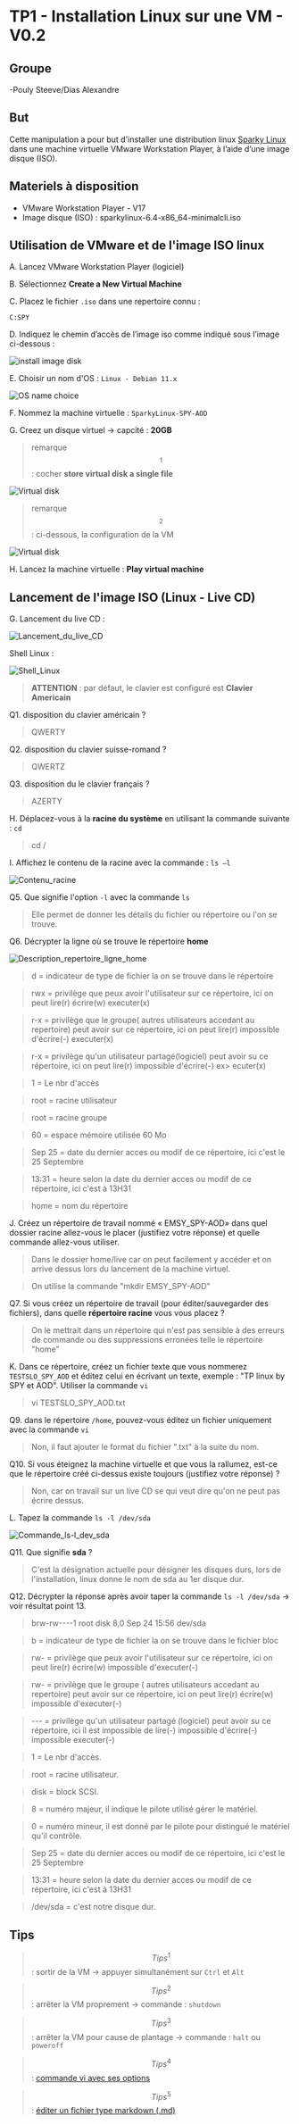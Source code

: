 # TP1 - Installation Linux sur une VM - V0.2

## Groupe 

-Pouly Steeve/Dias Alexandre

## But 

Cette manipulation a pour but d'installer une distribution linux [Sparky Linux](https://sparkylinux.org/) dans une machine virtuelle VMware Workstation Player, à l’aide d’une image disque (ISO).

## Materiels à disposition 

- VMware Workstation Player - V17
- Image disque (ISO) : sparkylinux-6.4-x86_64-minimalcli.iso

## Utilisation de VMware et de l'image ISO linux 

A. Lancez VMware Workstation Player (logiciel)  

B. Sélectionnez **Create a New Virtual Machine** 

C. Placez le fichier `.iso` dans une repertoire connu : 

`C:SPY`

D. Indiquez le chemin d’accès de l’image iso comme indiqué sous l’image ci-dessous :

![install image disk](/Images/Install_ISO.jpg) 

E. Choisir un nom d'OS : `Linux - Debian 11.x` 

![OS name choice](/Images/OS_Choice.jpg) 

F. Nommez la machine virtuelle : `SparkyLinux-SPY-AOD` 

G. Creez un disque virtuel -> capcité : **20GB** 

> remarque$$^1$$ : cocher **store virtual disk a single file**

![Virtual disk](/Images/VirtualDisk.jpg) 

> remarque$$^2$$ : ci-dessous, la configuration de la VM 

![Virtual disk](/Images/VM_Config.jpg) 

H. Lancez la machine virtuelle : **Play virtual machine** 

## Lancement de l'image ISO (Linux - Live CD) 

G. Lancement du live CD : 

![Lancement_du_live_CD](/Images/Lancement_du_live_CD.png) 

Shell Linux : 

![Shell_Linux](/Images/Shell_Linux.png) 

> **ATTENTION** : par défaut, le clavier est configuré est **Clavier Americain**

Q1. disposition du clavier américain ?

> QWERTY

Q2. disposition du clavier suisse-romand ?

> QWERTZ

Q3. disposition du le clavier français ? 

> AZERTY


H. Déplacez-vous à la **racine du système** en utilisant la commande suivante : `cd` 

> cd /

I. Affichez le contenu de la racine avec la commande : `ls –l`	

![Contenu_racine](/Images/Contenu_racine.png) 

Q5. Que signifie l'option `-l` avec la commande `ls` 

> Elle permet de donner les détails du fichier ou répertoire ou l'on se trouve.

Q6. Décrypter la ligne où se trouve le répertoire **home**    

![Description_repertoire_ligne_home](/Images/Description_repertoire_ligne_home.png)

> d = indicateur de type de fichier la on se trouve dans le répertoire

> rwx = privilège que peux avoir l'utilisateur sur ce répertoire, ici on peut lire(r) écrire(w) executer(x)

> r-x = privilège que le groupe( autres utilisateurs accedant au repertoire) peut avoir sur ce répertoire, ici on peut lire(r) impossible d'écrire(-) executer(x)

> r-x = privilège qu'un utilisateur partagé(logiciel) peut avoir su ce répertoire, ici on peut lire(r) impossible d'écrire(-) ex> ecuter(x)

> 1 = Le nbr d'accès

> root = racine utilisateur

> root = racine groupe

> 60 = espace mémoire utilisée 60 Mo

> Sep 25 = date du dernier acces ou modif de ce répertoire, ici c'est le 25 Septembre

> 13:31 = heure selon la date du dernier acces ou modif de ce répertoire, ici c'est à 13H31

> home = nom du répertoire

J. Créez un répertoire de travail nommé « EMSY_SPY-AOD» dans quel dossier racine allez-vous le placer (justifiez votre réponse) et quelle commande allez-vous utiliser. 

> Dans le dossier home/live car on peut facilement y accéder et on arrive dessus lors du lancement de la machine virtuel.

> On utilise la commande "mkdir EMSY_SPY-AOD"

Q7. Si vous créez un répertoire de travail (pour éditer/sauvegarder des fichiers), dans quelle **répertoire racine** vous vous placez ? 

> On le mettrait dans un répertoire qui n'est pas sensible à des erreurs de commande ou des suppressions erronées telle le répertoire "home"


K. Dans ce répertoire, créez un fichier texte que vous nommerez `TESTSLO_SPY_AOD` et éditez celui en écrivant un texte, exemple : "TP linux by SPY et AOD".
	Utiliser la commande `vi`

> vi TESTSLO_SPY_AOD.txt 

Q9. dans le répertoire `/home`, pouvez-vous éditez un fichier uniquement avec la commande `vi` 

> Non, il faut ajouter le format du fichier ".txt" à la suite du nom.

Q10. Si vous éteignez la machine virtuelle et que vous la rallumez, est-ce que le répertoire créé ci-dessus existe toujours (justifiez votre réponse) ? 

> Non, car on travail sur un live CD se qui veut dire qu'on ne peut pas écrire dessus.

L. Tapez la commande `ls -l /dev/sda` 

![Commande_ls-l_dev_sda](/Images/Commande_ls-l_dev_sda.png) 

Q11. Que signifie **sda** ? 

> C'est la désignation actuelle pour désigner les disques durs, lors de l'installation, linux donne le nom de sda au 1er disque dur.

Q12. Décrypter la réponse après avoir taper la commande `ls -l /dev/sda` -> voir résultat point 13.

> brw-rw----1 root disk 8,0 Sep 24 15:56 dev/sda

> b = indicateur de type de fichier la on se trouve dans le fichier bloc

> rw- = privilège que peux avoir l'utilisateur sur ce répertoire, ici on peut lire(r) écrire(w) impossible d'executer(-)

> rw- = privilège que le groupe ( autres utilisateurs accedant au repertoire) peut avoir sur ce répertoire, ici on peut lire(r) écrire(w) impossible d'executer(-)

> --- = privilège qu'un utilisateur partagé (logiciel) peut avoir su ce répertoire, ici il est impossible de lire(-) impossible d'écrire(-) impossible executer(-)

> 1 = Le nbr d'accès.

> root = racine utilisateur.

> disk = block SCSI.

> 8 = numéro majeur, il indique le pilote utilisé gérer le matériel.

> 0 = numéro mineur, il est donné par le pilote pour distingué le matériel qu'il contrôle.

> Sep 25 = date du dernier acces ou modif de ce répertoire, ici c'est le 25 Septembre

> 13:31 = heure selon la date du dernier acces ou modif de ce répertoire, ici c'est à 13H31

> /dev/sda = c'est notre disque dur.

## Tips 

> $$Tips^1$$ : sortir de la VM -> appuyer simultanément sur `Ctrl` et `Alt` 

> $$Tips^2$$ : arrêter la VM proprement -> commande : `shutdown`

> $$Tips^3$$ : arrêter la VM pour cause de plantage -> commande : `halt` ou `poweroff`

> $$Tips^4$$ : [commande vi avec ses options](https://www.linuxtricks.fr/wiki/guide-de-sur-vi-utilisation-de-vi)

> $$Tips^5$$ : [éditer un fichier type markdown (.md)](https://ashki23.github.io/markdown-latex.html)

